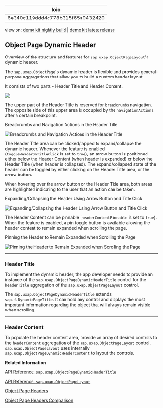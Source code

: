 <!-- loio6e340c119ddd4c778b315f65a0432420 -->

| loio |
| -----|
| 6e340c119ddd4c778b315f65a0432420 |

<div id="loio">

view on: [demo kit nightly build](https://openui5nightly.hana.ondemand.com/#/topic/6e340c119ddd4c778b315f65a0432420) | [demo kit latest release](https://openui5.hana.ondemand.com/#/topic/6e340c119ddd4c778b315f65a0432420)</div>

## Object Page Dynamic Header

Overview of the structure and features for `sap.uxap.ObjectPageLayout`'s dynamic header.

The `sap.uxap.ObjectPage`'s dynamic header is flexible and provides general-purpose aggregations that allow you to build a custom header layout.

It consists of two parts - Header Title and Header Content.

 ![](loio329ff57b73e54ddca241e9ff693cd6c8_HiRes.png) 

The upper part of the Header Title is reserved for `breadcrumbs` navigation. The opposite side of this upper area is occupied by the `navigationActions` after a certain breakpoint.

   
  
<a name="loio6e340c119ddd4c778b315f65a0432420__fig_xtb_3ny_5bb"/>Breadcrumbs and Navigation Actions in the Header Title

 ![](loio1b7f15003bc843048ef9212063f072b7_LowRes.gif "Breadcrumbs and Navigation Actions in the Header Title") 

The Header Title area can be clicked/tapped to expand/collapse the dynamic header. Whenever the feature is enabled \(`toggleHeaderOnTitleClick` is set to `true`\), an arrow button is positioned either below the Header Content \(when header is expanded\) or below the Header Title \(when header is collapsed\). The expand/collapsed state of the header can be toggled by either clicking on the Header Title area, or the arrow button.

When hovering over the arrow button or the Header Title area, both areas are highlighted indicating to the user that an action can be taken.

   
  
<a name="loio6e340c119ddd4c778b315f65a0432420__fig_psd_2fz_sbb"/>Expanding/Collapsing the Header Using Arrow Button and Title Click

 ![](loioe70b5adf9f60403d8b7b8aa5c9b1d972_LowRes.gif "Expanding/Collapsing the Header Using Arrow Button and Title Click") 

The Header Content can be pinnable \(`headerContentPinnable` is set to `true`\). When the feature is enabled, a pin toggle button is available allowing the header content to remain expanded when scrolling the page.

   
  
<a name="loio6e340c119ddd4c778b315f65a0432420__fig_rqm_llz_sbb"/>Pinning the Header to Remain Expanded when Scrolling the Page

 ![](loioc959daa0867e4f209788cad289881dd4_LowRes.gif "Pinning the Header to Remain Expanded when Scrolling the
				Page") 

***

<a name="loio6e340c119ddd4c778b315f65a0432420__section_cht_tws_sbb"/>

### Header Title

To implement the dynamic header, the app developer needs to provide an instance of the `sap.uxap.ObjectPageDynamicHeaderTitle` control for the `headerTitle` aggregation of the `sap.uxap.ObjectPageLayout` control.

The `sap.uxap.ObjectPageDynamicHeaderTitle` extends `sap.f.DynamicPageTitle`. It can hold any control and displays the most important information regarding the object that will always remain visible when scrolling.

***

<a name="loio6e340c119ddd4c778b315f65a0432420__section_z5r_q1t_sbb"/>

### Header Content

To populate the header content area, provide an array of desired controls to the `headerContent` aggregation of the `sap.uxap.ObjectPageLayout` control. `sap.uxap.ObjectPageLayout` uses internally `sap.uxap.ObjectPageDynamicHeaderContent` to layout the controls.

**Related Information**  


[API Reference: `sap.uxap.ObjectPageDynamicHeaderTitle`](https://openui5.hana.ondemand.com/#docs/api/symbols/sap.uxap.ObjectPageDynamicHeaderTitle.html)

[API Reference: `sap.uxap.ObjectPageLayout`](https://openui5.hana.ondemand.com/#docs/api/symbols/sap.uxap.ObjectPageLayout.html)

[Object Page Headers](Object_Page_Headers_d2ef009.md "The sap.uxap.ObjectPageLayout control has two types of header - classic header and dynamic header.")

[Object Page Headers Comparison](Object_Page_Headers_Comparison_9c9d94f.md "This section explains the differences and similarities between the two types of header of the sap.uxap.ObjectPageLayout control.")

